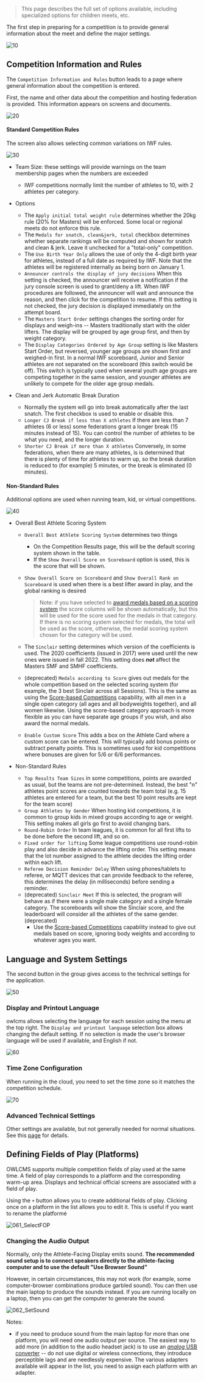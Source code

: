 > This page describes the full set of options available, including specialized options for children meets, etc.

The first step in preparing for a competition is to provide general information about the meet and define the major settings.

![10](nimg/2100PreCompetitionSetup/10.png)

## Competition Information and Rules

The `Competition Information and Rules` button leads to a page where general information about the competition is entered.

First, the name and other data about the competition and hosting federation is provided. This information appears on screens and documents.

![20](nimg/2100PreCompetitionSetup/20.png)

#### Standard Competition Rules

The screen also allows selecting common variations on IWF rules.

![30](nimg/2100PreCompetitionSetup/30.png)

- Team Size: these settings will provide warnings on the team membership pages when the numbers are exceeded

  - IWF competitions normally limit the number of athletes to 10, with 2 athletes per category.

- Options

  - The `Apply initial total weight rule` determines whether the 20kg rule (20% for Masters) will be enforced.  Some local or regional meets do not enforce this rule.
  - The `Medals for snatch, clean&jerk, total` checkbox determines whether separate rankings will be computed and shown for snatch and clean & jerk.  Leave it unchecked for a "total-only" competition.
  - The `Use Birth Year Only` allows the use of only the 4-digit birth year for athletes, instead of a full date as required by IWF.  Note that the athletes will be registered internally as being born on January 1.
  - `Announcer controls the display of jury decisions` When this setting is checked, the announcer will receive a notification if the jury console screen is used to grant/deny a lift.  When IWF procedures are followed, the announcer will wait and announce the reason, and then click for the competition to resume.  If this setting is not checked, the jury decision is displayed immediately on the attempt board.
  - The `Masters Start Order` settings changes the sorting order for displays and weigh-ins -- Masters traditionally start with the older lifters. The display will be grouped by age group first, and then by weight category.
  - The `Display Categories Ordered by Age Group` setting is like Masters Start Order, but reversed, younger age groups are shown first and weighed-in first.   In a normal IWF scoreboard, Junior and Senior athletes are not separated on the scoreboard (this switch would be off).  This switch is typically used when several youth age groups are competing together in the same session, and younger athletes are unlikely to compete for the older age group medals.

- Clean and Jerk Automatic Break Duration

  - Normally the system will go into break automatically after the last snatch.  The first checkbox is used to enable or disable this.
  - `Longer CJ Break if less than X athletes`  If there are less than 7 athletes (6 or less) some federations grant a longer break (15 minutes instead of 15).  You can control the number of athletes to be what you need, and the longer duration.
  - `Shorter CJ Break if more than X athletes`  Conversely, in some federations, when there are many athletes, is is determined that there is plenty of time for athletes to warm up, so the break duration is reduced to (for example) 5 minutes, or the break is eliminated (0 minutes).


#### Non-Standard Rules

Additional options are used when running team, kid, or virtual competitions. 

![40](nimg/2100PreCompetitionSetup/40.png)

- Overall Best Athlete Scoring System
  - `Overall Best Athlete Scoring System` determines two things
    
    - On the Competition Results page, this will be the default scoring system shown in the table.
    - If the `Show Overall Score on Scoreboard` option is used, this is the score that will be shown.
    
  - `Show Overall Score on Scoreboard` and `Show Overall Rank on Scoreboard` is used when there is a best lifter award in play, and the global ranking is desired
  
    > Note: if you have selected to [award medals based on a scoring system](ScoreBasedCompetitions) the score columns will be shown automatically, but this will be used for the score used for the medals in that category. If there is no scoring system selected for medals, the total will be used as the score, otherwise, the medal scoring system chosen for the category will be used.
  
  - The `Sinclair` setting determines which version of the coefficients is used.  The 2020 coefficients (issued in 2017) were used until the new ones were issued in fall 2022.  This setting does ***not*** affect the Masters SMF and SMHF coefficients.
  
  - (deprecated) `Medals according to Score` gives out medals for the whole competition based on the selected scoring system (for example, the 3 best Sinclair across all Sessions). This is the same as using the [Score-based Competitions]() capability, with all men in a single open category (all ages and all bodyweights together), and all women likewise. Using the score-based category approach is more flexible as you can have separate age groups if you wish, and also award the normal medals.
  
  - `Enable Custom Score` This adds a box on the Athlete Card where a custom score can be entered.  This will typically add bonus points or subtract penalty points.  This is sometimes used for kid competitions where bonuses are given for 5/6 or 6/6 performances.
  
- Non-Standard Rules
  - `Top Results Team Sizes`  in some competitions, points are awarded as usual, but the teams are not pre-determined. Instead, the best "n" athletes point scores are counted towards the team total (e.g. 15 athletes are entered for a team, but the best 10 point results are kept for the team score)
  - `Group Athletes by Gender`  When hosting kid competitions, it is common to group kids in mixed groups according to age or weight. This setting makes all girls go first to avoid changing bars.
  - `Round-Robin Order` In team leagues, it is common for all first lifts to be done before the second lift, and so on.
  - `Fixed order for lifting` Some league competitions use round-robin play and also decide in advance the lifting order.  This setting means that the lot number assigned to the athlete decides the lifting order within each lift.
  - `Referee Decision Reminder Delay` When using phones/tablets to referee, or MQTT devices that can provide feedback to the referee, this determines the delay (in milliseconds) before sending a reminder.
  - (deprecated) `Sinclair Meet` If this is selected, the program will behave as if there were a single male category and a single female category.  The scoreboards will show the Sinclair score, and the leaderboard will consider all the athletes of the same gender. (deprecated) 
    -  Use the [Score-based Competitions]() capability instead to give out medals based on score, ignoring body weights and according to whatever ages you want.


## Language and System Settings

The second button in the group gives access to the technical settings for the application.

![50](nimg/2100PreCompetitionSetup/50.png)

### Display and Printout Language

owlcms allows selecting the language for each session using the menu at the top right.  The `Display and printout language` selection box allows changing the default setting.  If no selection is made the user's browser language will be used if available, and English if not.

![60](nimg/2100PreCompetitionSetup/60.png)

### Time Zone Configuration

When running in the cloud, you need to set the time zone so it matches the competition schedule.

![70](nimg/2100PreCompetitionSetup/70.png)

### Advanced Technical Settings

Other settings are available, but not generally needed for normal situations. See this [page](2120AdvancedSystemSettings) for details.

## Defining Fields of Play (Platforms)

OWLCMS supports multiple competition fields of play used at the same time.  A field of play corresponds to a platform and the corresponding warm-up area.   Displays and technical official screens are associated with a field of play.

 Using the `+` button allows you to create additional fields of play.  Clicking once on a platform in the list allows you to edit it.  This is useful if you want to rename the platformé

![061_SelectFOP](img/Preparation/061_SelectFOP.png)

### Changing the Audio Output

Normally, only the Athlete-Facing Display emits sound.  **The recommended sound setup is to connect speakers directly to the athlete-facing computer and to use the default "Use Browser Sound"**

However, in certain circumstances, this may not work (for example, some computer-browser combinations produce garbled sound).  You can then use the main laptop to produce the sounds instead.  If you are running locally on a laptop, then you can get the computer to generate the sound. 

![062_SetSound](img/Preparation/062_SetSound.png)

Notes:

- if you need to produce sound from the main laptop for more than one platform, you will need one audio output per source.  The easiest way to add more (in addition to the audio headset jack) is to use an [*analog* USB converter](https://www.amazon.com/UGREEN-External-Headphone-Microphone-Desktops/dp/B01N905VOY/ref=lp_3015427011_1_5?s=pc&ie=UTF8&qid=1564421688&sr=1-5) -- do not use digital or wireless connections, they introduce perceptible lags and are needlessly expensive.  The various adapters available will appear in the list, you need to assign each platform with an adapter.
